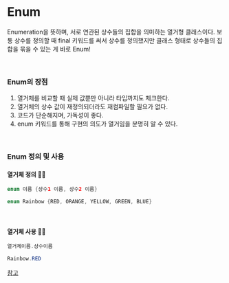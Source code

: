 # Enum

Enumeration을 뜻하며, 서로 연관된 상수들의 집합을 의미하는 열거형 클래스이다. 보통 상수를 정의할 때 final 키워드를 써서 상수를 정의했지만 클래스 형태로 상수들의 집합을 묶을 수 있는 게 바로 Enum!

<br>

### Enum의 장점

1. 열거체를 비교할 때 실제 값뿐만 아니라 타입까지도 체크한다.
2. 열거체의 상수 값이 재정의되더라도 재컴파일할 필요가 없다.
3. 코드가 단순해지며, 가독성이 좋다.
4. enum 키워드를 통해 구현의 의도가 열거임을 분명히 알 수 있다.

<br>

### Enum 정의 및 사용

#### 열거체 정의 💁‍♀️

```java
enum 이름 {상수1 이름, 상수2 이름}
```

```java
enum Rainbow {RED, ORANGE, YELLOW, GREEN, BLUE}
```

<br>

#### 열거체 사용 🙋‍♀️

```java
열거체이름.상수이름
```

```java
Rainbow.RED
```

[참고](https://www.nextree.co.kr/p11686/)

